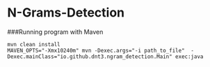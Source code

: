 # N-Grams-Detection


###Running program with Maven

```
mvn clean install
MAVEN_OPTS="-Xmx10240m" mvn -Dexec.args="-i path_to_file"  -Dexec.mainClass="io.github.dnt3.ngram_detection.Main" exec:java
```
